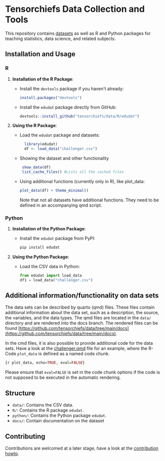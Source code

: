 # Tensorchiefs Data Collection and Tools

This repository contains [datasets](https://github.com/tensorchiefs/data/blob/main/docs/) as well as R and Python packages for teaching statistics, data science, and related subjects.


## Installation and Usage

### R

1.  **Installation of the R Package**:
    -   Install the `devtools` package if you haven't already:
        ``` r
        install.packages("devtools")
        ```
    
    -   Install the `edudat` package directly from GitHub:
    
        ``` r
        devtools::install_github("tensorchiefs/data/R/edudat")
        ```

2.  **Using the R Package**:

    -   Load the `edudat` package and datasets:
          ```R
            library(edudat)
            df <- load_data("challenger.csv")
          ```
    -   Showing the dataset and other functionality
          ```R
           show_data(df)
           list_cache_files() #Lists all the cached files
          ```
    -   Using additional functions (currently only in R), like plot_data:
          ```R
          plot_data(df) + theme_minimal()
          ```
        Note that not all datasets have additional functions. They need to be defined in an accompanying qmd script.

### Python

1.  **Installation of the Python Package**:
    -   Install the `edudat` package from PyPI:

        ``` bash
        pip install edudat
        ```
2.  **Using the Python Package**:
    -   Load the CSV data in Python:

        ``` python
        from edudat import load_data
        df1 = load_data("challenger.csv")
        ```

## Additional information/functionality on data sets

The data sets can be described by quarto (qmd) files. These files contain additional information about the data set, such as a description, the source, the variables, and the data types. The qmd files are located in the `data/` directory and are rendered into the docs branch. The rendered files can be found [https://github.com/tensorchiefs/data/tree/main/docs](https://github.com/tensorchiefs/data/tree/main/docs).


In the cmd files, it is also possible to provide additional code for the data sets. Have a look at the [challenger.qmd](https://github.com/tensorchiefs/data/blob/main/data/challenger.qmd) file for an example, where the R-Code `plot_data` is defined as a named code chunk.

``` r
{r plot_data, echo=TRUE, eval=FALSE}
```

Please ensure that `eval=FALSE` is set in the code chunk options if the code is not supposed to be executed in the automatic rendering.

## Structure

-   `data/`: Contains the CSV data.
-   `R/`: Contains the R package `edudat`.
-   `python/`: Contains the Python package `edudat`.
-   `docs/`: Contain documentation on the dataset

## Contributing

Contributions are welcomed at a later stage, have a look at the [contribution howto](CONTRIBUTING.md).
